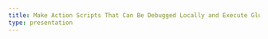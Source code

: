 ```yaml
---
title: Make Action Scripts That Can Be Debugged Locally and Execute Globally​ - From Hero to Zero
type: presentation
---
```


